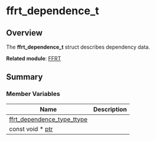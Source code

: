 # ffrt_dependence_t


## Overview

The **ffrt_dependence_t** struct describes dependency data.

**Related module**: [FFRT](_f_f_r_t.md)


## Summary


### Member Variables

| Name| Description|
| -------- | -------- |
| [ffrt_dependence_type_t](_f_f_r_t.md#ffrt_dependence_type_t)[type](_f_f_r_t.md#type) |  |
| const void \* [ptr](_f_f_r_t.md#ptr) |  |
